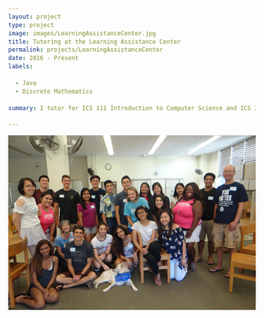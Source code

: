 ```yaml
---
layout: project
type: project
image: images/LearningAssistanceCenter.jpg
title: Tutoring at the Learning Assistance Center
permalink: projects/LearningAssistanceCenter
date: 2016 - Present
labels:
  
  - Java
  - Discrete Mathematics
  
summary: I tutor for ICS 111 Introduction to Computer Science and ICS 141 Discrete Mathematics for Computer Science. 

---
```


<img class="ui centered middle image" src="../images/LearningAssistanceCenter.jpg">










